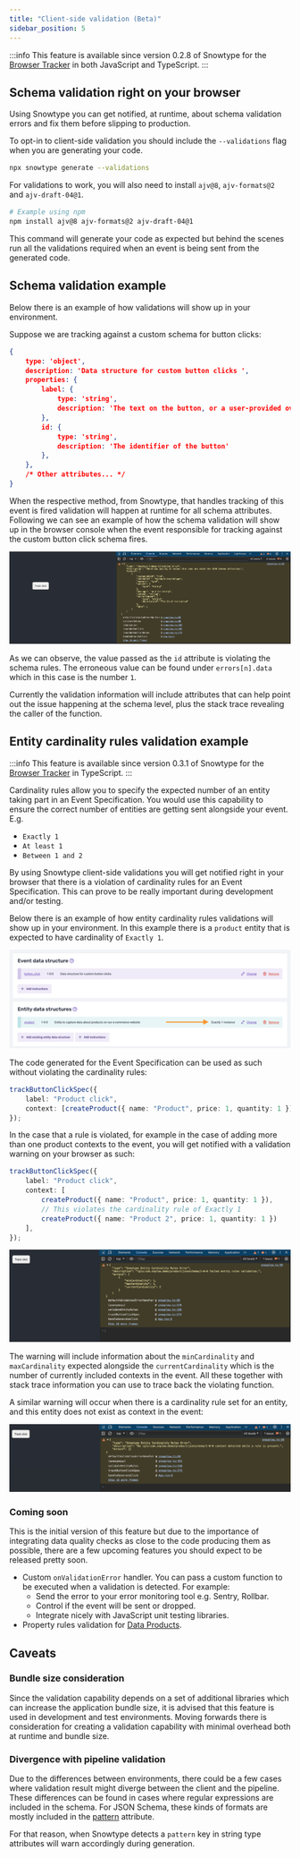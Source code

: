 ```yaml
---
title: "Client-side validation (Beta)"
sidebar_position: 5
---
```


:::info
This feature is available since version 0.2.8 of Snowtype for the [Browser Tracker](/docs/collecting-data/collecting-from-own-applications/javascript-trackers/web-tracker/quick-start-guide/?platform=browser) in both JavaScript and TypeScript.
:::

## Schema validation right on your browser
Using Snowtype you can get notified, at runtime, about schema validation errors and fix them before slipping to production.

To opt-in to client-side validation you should include the `--validations` flag when you are generating your code.

```sh
npx snowtype generate --validations
```

For validations to work, you will also need to install `ajv@8`, `ajv-formats@2` and `ajv-draft-04@1`.

```sh
# Example using npm
npm install ajv@8 ajv-formats@2 ajv-draft-04@1
```

This command will generate your code as expected but behind the scenes run all the validations required when an event is being sent from the generated code.

## Schema validation example

Below there is an example of how validations will show up in your environment.

Suppose we are tracking against a custom schema for button clicks:

```json
{
    type: 'object',
    description: 'Data structure for custom button clicks ',
    properties: {
        label: {
            type: 'string',
            description: 'The text on the button, or a user-provided override'
        },
        id: { 
            type: 'string', 
            description: 'The identifier of the button'
        },
    },
    /* Other attributes... */
}
```

When the respective method, from Snowtype, that handles tracking of this event is fired validation will happen at runtime for all schema attributes. Following we can see an example of how the schema validation will show up in the browser console when the event responsible for tracking against the custom button click schema fires. 

![validation example](./images/validation.png)

As we can observe, the value passed as the `id` attribute is violating the schema rules. The erroneous value can be found under `errors[n].data` which in this case is the number `1`.

Currently the validation information will include attributes that can help point out the issue happening at the schema level, plus the stack trace revealing the caller of the function.

## Entity cardinality rules validation example

:::info
This feature is available since version 0.3.1 of Snowtype for the [Browser Tracker](/docs/collecting-data/collecting-from-own-applications/javascript-trackers/web-tracker/quick-start-guide/?platform=browser) in TypeScript.
:::

Cardinality rules allow you to specify the expected number of an entity taking part in an Event Specification. You would use this capability to ensure the correct number of entities are getting sent alongside your event. E.g. 

- `Exactly 1` 
- `At least 1`
- `Between 1 and 2`

By using Snowtype client-side validations you will get notified right in your browser that there is a violation of cardinality rules for an Event Specification. This can prove to be really important during development and/or testing.

Below there is an example of how entity cardinality rules validations will show up in your environment. In this example there is a `product` entity that is expected to have cardinality of `Exactly 1`.

![cardinality validation example](./images/cardinality-validation.png)

The code generated for the Event Specification can be used as such without violating the cardinality rules:
```ts
trackButtonClickSpec({
    label: "Product click",
    context: [createProduct({ name: "Product", price: 1, quantity: 1 })],
});
```

In the case that a rule is violated, for example in the case of adding more than one product contexts to the event, you will get notified with a validation warning on your browser as such:

```ts
trackButtonClickSpec({
    label: "Product click",
    context: [
        createProduct({ name: "Product", price: 1, quantity: 1 }),
        // This violates the cardinality rule of Exactly 1
        createProduct({ name: "Product 2", price: 1, quantity: 1 })
    ],
});
```

![cardinality validation browser example](./images/cardinality-browser.png)

The warning will include information about the `minCardinality` and `maxCardinality` expected alongside the `currentCardinality` which is the number of currently included contexts in the event. All these together with stack trace information you can use to trace back the violating function.

A similar warning will occur when there is a cardinality rule set for an entity, and this entity does not exist as context in the event:

![empty cardinality validation browser example](./images/cardinality-empty.png)

### Coming soon
This is the initial version of this feature but due to the importance of integrating data quality checks as close to the code producing them as possible, there are a few upcoming features you should expect to be released pretty soon.
- Custom `onValidationError` handler. You can pass a custom function to be executed when a validation is detected. For example:
    - Send the error to your error monitoring tool e.g. Sentry, Rollbar.
    - Control if the event will be sent or dropped.
    - Integrate nicely with JavaScript unit testing libraries.
- Property rules validation for [Data Products](/docs/understanding-tracking-design/defining-the-data-to-collect-with-data-poducts/).

## Caveats

### Bundle size consideration
Since the validation capability depends on a set of additional libraries which can increase the application bundle size, it is advised that this feature is used in development and test environments. Moving forwards there is consideration for creating a validation capability with minimal overhead both at runtime and bundle size.

### Divergence with pipeline validation
Due to the differences between environments, there could be a few cases where validation result might diverge between the client and the pipeline. These differences can be found in cases where regular expressions are included in the schema. For JSON Schema, these kinds of formats are mostly included in the [pattern](https://json-schema.org/understanding-json-schema/reference/string#regexp) attribute.

For that reason, when Snowtype detects a `pattern` key in string type attributes will warn accordingly during generation.
